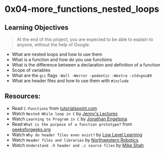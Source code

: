 # 0x04-more\_functions\_nested\_loops

## Learning Objectives
> At the end of this project, you are expected to be able to explain to anyone, without the help of Google:
+ What are nested loops and how to use them
+ What is a function and how do you use functions
+ What is the difference between a declaration and definition of a function
+ Scope of variables
+ What are the `gcc` flags `-Wall -Werror -pedantic -Wextra -std=gnu89`
+ What are header files and how to use them with `#include`


## Resources:
+ Read `C-Functions` from [tutorialspoint.com](https://www.tutorialspoint.com/cprogramming/c_functions.htm)
+ Watch `Nested While loop in C` by [Jenny's Lectures](https://www.youtube.com/watch?v=3cSRV_1bzUE)
+ Watch `Learning to Program in C` by [Jonathan Engelsma](https://www.youtube.com/watch?v=qMlnFwYdqIw)
+ Read `What is the purpose of a function prototype?` from [geeksforgeeks.org](https://www.geeksforgeeks.org/what-is-the-purpose-of-a-function-prototype/)
+ Watch `Why do header files even exist?` by [Low Level Learning](https://www.youtube.com/watch?v=tOQZlD-0Scc)
+ Watch `Header files and libraries` by [Northwestern Robotics](https://www.youtube.com/watch?v=tOQZlD-0Scc)
+ Watch `Understand .h header and .c source files` by [Mike Shah](https://www.youtube.com/watch?v=iZydkjOdQYw&t=435s)
